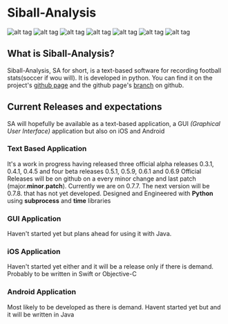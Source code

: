 # Siball-Analysis 
![alt tag](https://img.shields.io/badge/lines-3750%2B-brightgreen.svg)
![alt tag](https://img.shields.io/badge/commits-250%2B-brightgreen.svg)
![alt tag](https://img.shields.io/badge/pep8-friendly-green.svg)
![alt tag](https://img.shields.io/badge/alpha-closed-red.svg)
![alt tag](https://img.shields.io/badge/beta-running-blue.svg)
![alt tag](https://img.shields.io/badge/version-v0.7.7-blue.svg)
![alt tag](https://img.shields.io/badge/inprogress-v0.7.8-f5f500.svg)

## What is Siball-Analysis?
Siball-Analysis, SA for short, is a text-based software for recording football stats(soccer if wou will). It is developed in python.  You can find it on the project's [github page](https://mangafas.github.io/siball-analysis-archive/) and the github page's [branch](https://github.com/mangafas/siball-analysis-archive/tree/gh-pages) on github.

## Current Releases and expectations
SA will hopefully be available as a text-based application, a GUI *(Graphical User Interface)* application but also on iOS and Android

### Text Based Application
It's a work in progress having released three official alpha releases 0.3.1, 0.4.1, 0.4.5 and four beta releases 0.5.1, 0.5.9, 0.6.1 and 0.6.9 Official Releases will be on github on a every minor change and last patch (major.__minor__.__patch__). Currently we are on 0.7.7. The next version will be 0.7.8. that has not yet developed. Designed and Engineered with **Python** using **subprocess** and **time** libraries

### GUI Application
Haven't started yet but plans ahead for using it with Java. 

### iOS Application
Haven't started yet either and it will be a release only if there is demand. Probably to be written in Swift or Objective-C

### Android Application
Most likely to be developed as there is demand. Havent started yet but and it will be written in Java




